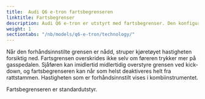 ```yaml
---
title:  Audi Q6 e-tron fartsbegrenseren
linktitle: Fartsbegrenser
description: Audi Q6 e-tron er utstyrt med fartsbegrenser. Den konfigurerbare fartsbegrenseren begrenser kjørehastigheten til en verdi satt av sjåføren innenfor hastighetsområdet 30 til 250 km/t (18,6 til 155,3 mph) – noe som er veldig nyttig innenfor bygrenser eller byggesoner, for eksempel.
weight: 1
sectiontabs: "/nb/models/q6-e-tron/technology/"
---
```


Når den forhåndsinnstilte grensen er nådd, struper kjøretøyet hastigheten forsiktig ned. Fartsgrensen overskrides ikke selv om føreren trykker mer på gasspedalen. Sjåføren kan imidlertid midlertidig overstyre grensen ved kick-down, og fartsbegrenseren kan når som helst deaktiveres helt fra rattstammen. Hastigheten som er forhåndsinnstilt vises i kombiinstrumentet.

Fartsbegrenseren er standardutstyr.
